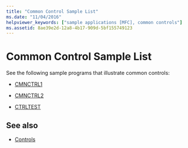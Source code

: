 ```yaml
---
title: "Common Control Sample List"
ms.date: "11/04/2016"
helpviewer_keywords: ["sample applications [MFC], common controls"]
ms.assetid: 8ae39e2d-12a8-4b17-909d-5bf155749123
---
```

# Common Control Sample List

See the following sample programs that illustrate common controls:

- [CMNCTRL1](../visual-cpp-samples.md)

- [CMNCTRL2](../visual-cpp-samples.md)

- [CTRLTEST](../visual-cpp-samples.md)

## See also

- [Controls](../mfc/controls-mfc.md)
